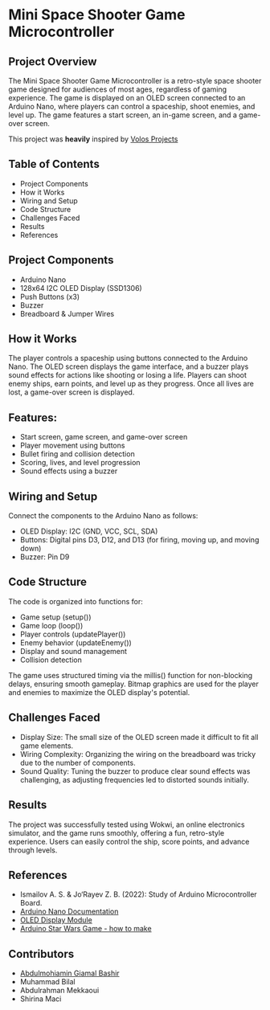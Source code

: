 # Mini Space Shooter Game Microcontroller

## Project Overview
The Mini Space Shooter Game Microcontroller is a retro-style space shooter game designed for audiences of most ages, regardless of gaming experience. The game is displayed on an OLED screen connected to an Arduino Nano, where players can control a spaceship, shoot enemies, and level up. The game features a start screen, an in-game screen, and a game-over screen.

This project was **heavily** inspired by [Volos Projects](https://www.youtube.com/@VolosProjects) 

## Table of Contents
- Project Components
- How it Works
- Wiring and Setup
- Code Structure
- Challenges Faced
- Results
- References

## Project Components
- Arduino Nano
- 128x64 I2C OLED Display (SSD1306)
- Push Buttons (x3)
- Buzzer
- Breadboard & Jumper Wires

## How it Works
The player controls a spaceship using buttons connected to the Arduino Nano. The OLED screen displays the game interface, and a buzzer plays sound effects for actions like shooting or losing a life. Players can shoot enemy ships, earn points, and level up as they progress. Once all lives are lost, a game-over screen is displayed.

## Features:
- Start screen, game screen, and game-over screen
- Player movement using buttons
- Bullet firing and collision detection
- Scoring, lives, and level progression
- Sound effects using a buzzer
## Wiring and Setup
Connect the components to the Arduino Nano as follows:

- OLED Display: I2C (GND, VCC, SCL, SDA)
- Buttons: Digital pins D3, D12, and D13 (for firing, moving up, and moving down)
- Buzzer: Pin D9

## Code Structure
The code is organized into functions for:

- Game setup (setup())
- Game loop (loop())
- Player controls (updatePlayer())
- Enemy behavior (updateEnemy())
- Display and sound management
- Collision detection

The game uses structured timing via the millis() function for non-blocking delays, ensuring smooth gameplay. Bitmap graphics are used for the player and enemies to maximize the OLED display's potential.

## Challenges Faced
- Display Size: The small size of the OLED screen made it difficult to fit all game elements.
- Wiring Complexity: Organizing the wiring on the breadboard was tricky due to the number of components.
- Sound Quality: Tuning the buzzer to produce clear sound effects was challenging, as adjusting frequencies led to distorted sounds initially.

## Results
The project was successfully tested using Wokwi, an online electronics simulator, and the game runs smoothly, offering a fun, retro-style experience. Users can easily control the ship, score points, and advance through levels.

## References
- Ismailov A. S. & Jo‘Rayev Z. B. (2022): Study of Arduino Microcontroller Board.
- [Arduino Nano Documentation](https://www.mantech.co.za/datasheets/products/a000005-6s.pdf)
- [OLED Display Module](https://sensorkit.arduino.cc/sensorkit/module/lessons/lesson/10-the-oled-screen)
- [Arduino Star Wars Game - how to make](https://www.youtube.com/watch?v=lOz_GuME63E)

## Contributors
- [Abdulmohiamin Giamal Bashir](https://github.com/ValhallaAMB)
- Muhammad Bilal
- Abdulrahman Mekkaoui
- Shirina Maci

